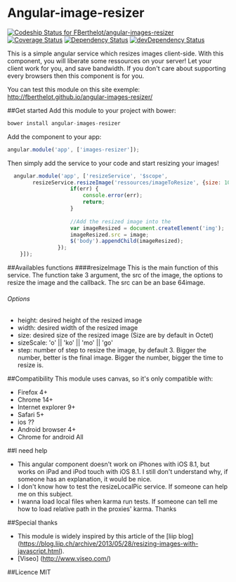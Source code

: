 Angular-image-resizer
=====================
[ ![Codeship Status for FBerthelot/angular-images-resizer](https://www.codeship.io/projects/3846cd60-4732-0132-6b8e-12291817bdc0/status)](https://www.codeship.io/projects/45512)
[![Coverage Status](https://img.shields.io/coveralls/FBerthelot/angular-images-resizer.svg)](https://coveralls.io/r/FBerthelot/angular-images-resizer)
[![Dependency Status](https://david-dm.org/bower/bower.svg)](https://david-dm.org/bower/bower)
[![devDependency Status](https://david-dm.org/FBerthelot/angular-images-resizer/dev-status.svg)](https://david-dm.org/FBerthelot/angular-images-resizer#info=devDependencies)

This is a simple angular service which resizes images client-side. With this component, you will liberate some ressources on your server! Let your client work for you, and save bandwidth. If you don't care about supporting every browsers then this component is for you.

You can test this module on this site exemple: http://fberthelot.github.io/angular-images-resizer/

##Get started
Add this module to your project with bower:
```javascript 
bower install angular-images-resizer
```

Add the component to your app:
```javascript
angular.module('app', ['images-resizer']); 
```

Then simply add the service to your code and start resizing your images!
```javascript 
  angular.module('app', ['resizeService', '$scope',
        resizeService.resizeImage('ressources/imageToResize', {size: 100, sizeScale: 'ko', otherOptions: ''}, function(err, image){
                    if(err) {
                        console.error(err);
                        return;
                    }
                    
                    //Add the resized image into the 
                    var imageResized = document.createElement('img');
                    imageResized.src = image;
                    $('body').appendChild(imageResized);
                });
    }]);
```
##Availables functions
####resizeImage
This is the main function of this service. The function take 3 argument, the src of the image, the options to resize the image and the callback.
The src can be an base 64image.
###### Options
* height: desired height of the resized image
* width: desired width of the resized image
* size: desired size of the resized image (Size are by default in Octet)
* sizeScale: 'o' || 'ko' || 'mo' || 'go'
* step: number of step to resize the image, by default 3. Bigger the number, better is the final image. Bigger the number, bigger the time to resize is.


##Compatibility
This module uses canvas, so it's only compatible with:
* Firefox 4+
* Chrome 14+
* Internet explorer 9+
* Safari 5+
* ios ??
* Android browser 4+
* Chrome for android All

##I need help
* This angular component doesn't work on iPhones with iOS 8.1, but works on iPad and iPod touch with iOS 8.1. I still don't understand why, if someone has an explanation, it would be nice.
* I don't know how to test the resizeLocalPic service. If someone can help me on this subject.
* I wanna load local files when karma run tests. If someone can tell me how to load relative path in the proxies' karma.
Thanks

##Special thanks
* This module is widely inspired by this article of the [liip blog] (https://blog.liip.ch/archive/2013/05/28/resizing-images-with-javascript.html).
* [Viseo] (http://www.viseo.com/)

##Licence
MIT
